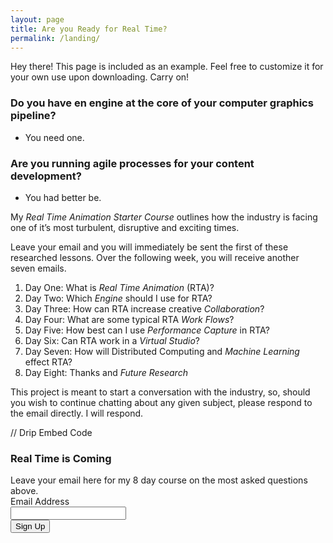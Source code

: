 ```yaml
---
layout: page
title: Are you Ready for Real Time?
permalink: /landing/
---
```


<p class="message">
  Hey there! This page is included as an example. Feel free to customize it for your own use upon downloading. Carry on!
</p>

### Do you have en engine at the core of your computer graphics pipeline?
- You need one.
### Are you running agile processes for your content development?
- You had better be.


My *Real Time Animation Starter Course* outlines how the industry is facing one of it’s most turbulent, disruptive and exciting times.  

Leave your email and you will immediately be sent the first of these researched lessons.
Over the following week, you will receive another seven emails.


1.  Day One: What is *Real Time Animation* (RTA)?
2.  Day Two: Which *Engine* should I use for RTA?
3.  Day Three: How can RTA increase creative *Collaboration*?
4.  Day Four: What are some typical RTA *Work Flows*?
5.  Day Five: How best can I use *Performance Capture* in RTA?
6.  Day Six: Can RTA work in a *Virtual Studio*?
7.  Day Seven: How will Distributed Computing and *Machine Learning* effect RTA?
8.  Day Eight: Thanks and *Future Research*

This project is meant to start a conversation with the industry, so, should you wish to continue chatting about any given subject, please respond to the email directly.
I will respond.

// Drip Embed Code
<form action="https://www.getdrip.com/forms/325562913/submissions" method="post" data-drip-embedded-form="325562913">
  <h3 data-drip-attribute="headline">Real Time is Coming</h3>
  <div data-drip-attribute="description">Leave your email here for my 8 day course on the most asked questions above. </div>
    <div>
        <label for="drip-email">Email Address</label><br />
        <input type="email" id="drip-email" name="fields[email]" value="" />
    </div>
  <div style="display: none;" aria-hidden="true">
    <label for="website">Website</label><br />
    <input type="text" id="website" name="website" tabindex="-1" autocomplete="false" value="" />
  </div>
  <div>
    <input type="submit" value="Sign Up" data-drip-attribute="sign-up-button" />
  </div>
</form>
